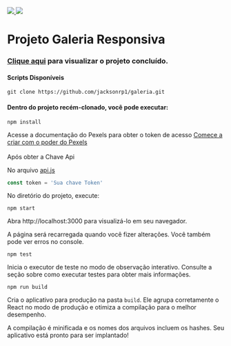 <div style="display: inline">
  <a href="https://www.jacksondev.com.br/" target="_blank">
    <img src="https://img.shields.io/static/v1?label=Website&message=JacksonDev&color=red&style=for-the-badge&logo=webflow"/>
  </a>
  <a href="https://pt-br.reactjs.org/" target="_blank">
    <img src="https://img.shields.io/static/v1?label=&message=React Js&color=202124&style=flat-square&logo=react"/>
  </a>
</div>

# Projeto Galeria Responsiva   

### <a href="https://jacksonrp1.github.io/galeria/build/">Clique aqui</a> para visualizar o projeto concluído.

#### Scripts Disponíveis

```
git clone https://github.com/jacksonrp1/galeria.git
```
#### Dentro do projeto recém-clonado, você pode executar:
```
npm install
```

Acesse a documentação do Pexels para obter o token de acesso
<a href="https://www.pexels.com/pt-br/api/">Comece a criar com o poder do Pexels</a>
</br>
</br>
Após obter a Chave Api

No arquivo <a href="https://github.com/jacksonrp1/galeria/blob/main/src/api.js">api.js</a>
```javascript
const token = 'Sua chave Token'

```

No diretório do projeto, execute:

```
npm start
```

Abra http://localhost:3000 para visualizá-lo em seu navegador.

A página será recarregada quando você fizer alterações.
Você também pode ver erros no console.
```
npm test
```
Inicia o executor de teste no modo de observação interativo.
Consulte a seção sobre como executar testes para obter mais informações.
```
npm run build
```
Cria o aplicativo para produção na pasta `build`.
Ele agrupa corretamente o React no modo de produção e otimiza a compilação para o melhor desempenho.

A compilação é minificada e os nomes dos arquivos incluem os hashes.
Seu aplicativo está pronto para ser implantado!
